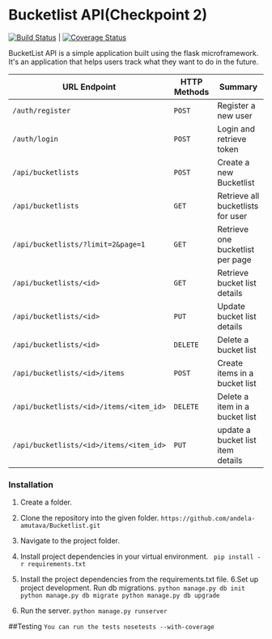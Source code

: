 # Bucketlist API(Checkpoint 2)

[![Build Status](https://travis-ci.org/andela-amutava/Bucketlist.svg?branch=master)](https://travis-ci.org/andela-amutava/Bucketlist)
|
[![Coverage Status](https://coveralls.io/repos/github/andela-amutava/Bucketlist/badge.svg?branch=master)](https://coveralls.io/github/andela-amutava/Bucketlist?branch=master)

BucketList API is a simple application built using the flask microframework. It's an application that helps users track what they want to do in the future.


| URL Endpoint | HTTP Methods | Summary |
| -------- | ------------- | --------- |
| `/auth/register` | `POST`  | Register a new user|
|  `/auth/login` | `POST` | Login and retrieve token|
| `/api/bucketlists` | `POST` | Create a new Bucketlist |
| `/api/bucketlists` | `GET` | Retrieve all bucketlists for user |
| `/api/bucketlists/?limit=2&page=1` | `GET` | Retrieve one bucketlist per page |
| `/api/bucketlists/<id>` | `GET` |  Retrieve bucket list details |
| `/api/bucketlists/<id>` | `PUT` | Update bucket list details |
| `/api/bucketlists/<id>` | `DELETE` | Delete a bucket list |
| `/api/bucketlists/<id>/items` | `POST` |  Create items in a bucket list |
| `/api/bucketlists/<id>/items/<item_id>` | `DELETE`| Delete a item in a bucket list|
| `/api/bucketlists/<id>/items/<item_id>` | `PUT`| update a bucket list item details|

### Installation
1. Create a folder.
` `
2. Clone the repository into the given folder.
`https://github.com/andela-amutava/Bucketlist.git`
3. Navigate to the project folder. 

4. Install project dependencies in your virtual environment.
` pip install -r requirements.txt`

5. Install the project dependencies from the requirements.txt file.
6.Set up project development. Run db migrations.
`
 python manage.py db init
 python manage.py db migrate
 python manage.py db upgrade
`
7. Run the server.
`python manage.py runserver`

##Testing
`You can run the tests nosetests --with-coverage`